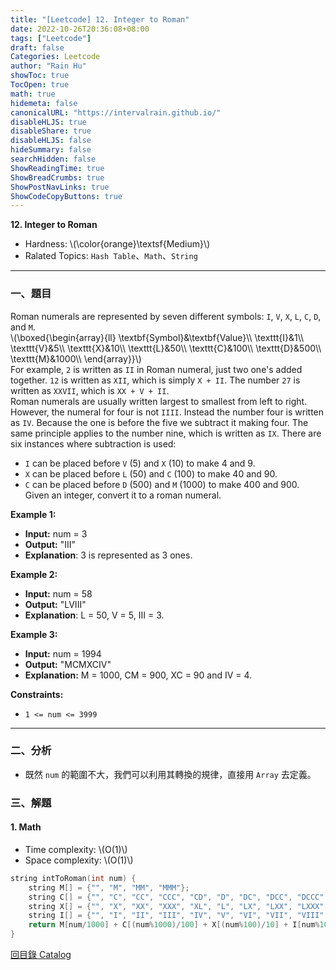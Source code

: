 ```yaml
---
title: "[Leetcode] 12. Integer to Roman"
date: 2022-10-26T20:36:08+08:00
tags: ["Leetcode"]
draft: false
Categories: Leetcode
author: "Rain Hu"
showToc: true
TocOpen: true
math: true
hidemeta: false
canonicalURL: "https://intervalrain.github.io/"
disableHLJS: true
disableShare: true
disableHLJS: false
hideSummary: false
searchHidden: false
ShowReadingTime: true
ShowBreadCrumbs: true
ShowPostNavLinks: true
ShowCodeCopyButtons: true
---
```

**12. Integer to Roman**
+ Hardness: \\(\color{orange}\textsf{Medium}\\)
+ Ralated Topics: `Hash Table`、`Math`、`String`
---
### 一、題目
Roman numerals are represented by seven different symbols: `I`, `V`, `X`, `L`, `C`, `D`, and `M`.  
\\(\boxed{\begin{array}{ll}
\textbf{Symbol}&\textbf{Value}\\\\
\texttt{I}&1\\\\
\texttt{V}&5\\\\
\texttt{X}&10\\\\
\texttt{L}&50\\\\
\texttt{C}&100\\\\
\texttt{D}&500\\\\
\texttt{M}&1000\\\\
\end{array}}\\)  
For example, `2` is written as `II` in Roman numeral, just two one's added together. `12` is written as `XII`, which is simply `X + II`. The number `27` is written as `XXVII`, which is `XX + V + II`.  
Roman numerals are usually written largest to smallest from left to right. However, the numeral for four is not `IIII`. Instead the number four is written as `IV`. Because the one is before the five we subtract it making four. The same principle applies to the number nine, which is written as `IX`. There are six instances where subtraction is used:
+ `I` can be placed before `V` (5) and `X` (10) to make 4 and 9.  
+ `X` can be placed before `L` (50) and `C` (100) to make 40 and 90.  
+ `C` can be placed before `D` (500) and `M` (1000) to make 400 and 900.  
Given an integer, convert it to a roman numeral.  

**Example 1:**  
+ **Input:** num = 3
+ **Output:** "III"
+ **Explanation**: 3 is represented as 3 ones.

**Example 2:**
+ **Input:** num = 58
+ **Output:** "LVIII"
+ **Explanation**: L = 50, V = 5, III = 3.

**Example 3:**  
+ **Input:** num = 1994  
+ **Output:** "MCMXCIV" 
+ **Explanation:** M = 1000, CM = 900, XC = 90 and IV = 4.


**Constraints:**
+ `1 <= num <= 3999`

---

### 二、分析
+ 既然 `num` 的範圍不大，我們可以利用其轉換的規律，直接用 `Array` 去定義。

### 三、解題
#### 1. Math
+ Time complexity: \\(O(1)\\)
+ Space complexity: \\(O(1)\\)
```C++
string intToRoman(int num) {
    string M[] = {"", "M", "MM", "MMM"};
    string C[] = {"", "C", "CC", "CCC", "CD", "D", "DC", "DCC", "DCCC", "CM"};
    string X[] = {"", "X", "XX", "XXX", "XL", "L", "LX", "LXX", "LXXX", "XC"};
    string I[] = {"", "I", "II", "III", "IV", "V", "VI", "VII", "VIII", "IX"};
    return M[num/1000] + C[(num%1000)/100] + X[(num%100)/10] + I[num%10];
}
```
[回目錄 Catalog](/leetcode)